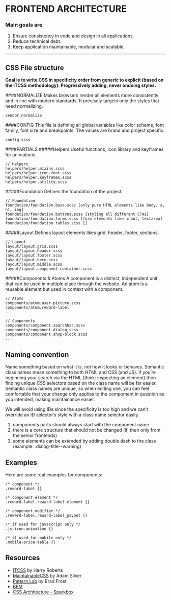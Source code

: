 # FRONTEND ARCHITECTURE

### Main goals are

1. Ensure consistency in code and design in all applications.
2. Reduce technical debt.
3. Keep application maintainable, modular and scalable.

---

## CSS File structure
**Goal is to write CSS in specificity order from generic to explicit (based on the ITCSS methodology). Progressively adding, never ondoing styles.**

####NORMALIZE
Makes browsers render all elements more consistently and in line with modern standards. It precisely targets only the styles that need normalizing.

```
vendor.normalize
```

####CONFIG
This file is defining all global variables like color scheme, font family, font size and breakpoints. The values are brand and project specific.

```
config.scss
```

####PARTIALS
#####Helpers
Useful functions, icon library and keyframes for animations.

```
// Helpers
helpers/helper.mixins.scss
helpers/helper.icon-font.scss
helpers/helper.keyframes.scss
helpers/helper.utility.scss
```



#####Foundation
Defines the foundation of the project.

```
// Foundation
foundation/foundation.base.scss [only pure HTML elements like body, a, h1, img]
foundation/foundation.buttons.scss [styling all different CTAs]
foundation/foundation.forms.scss [form elements like input, textarea]
foundation/foundation.tables.scss []
```

#####Layout
Defines layout elements likes grid, header, footer, sections.

```
// Layout
layout/layout.grid.scss
layout/layout.header.scss
layout/layout.footer.scss
layout/layout.hero.scss
layout/layout.middle.scss
layout/layout.component-container.scss
```

#####Components & Atoms
A component is a distinct, independent unit, that can be used in multiple place through the website. An atom is a reusable element but used in context with a component.

```
// Atoms
components/atom.user-picture.scss
components/atom.reward-label
...

// Components
components/component.searchbar.scss
components/component.dialog.scss
components/component.shop-block.scss
...
```

## Naming convention
Name something based on what it is, not how it looks or behaves. Semantic class names mean something to both HTML and CSS (and JS). If you’re beginning your search via the HTML (think: inspecting an element) then finding unique CSS selectors based on the class name will be far easier. Semantic class names are unique, so when editing one, you can feel comfortable that your change only applies to the compoment in question as you intended, making maintainance easier.

We will avoid using IDs since the specificity is too high and we can’t override an ID selector’s style with a class name selector easily.

1. components parts should always start with the component name
2. there is a core structure that should not be changed (if, then only from the senior frontends)
3. some elements can be extended by adding double dash to the class (example: .dialog-title--warning)


## Examples
Here are some real examples for components:

```
/* component */
.reward-label {}

/* component element */
.reward-label.reward-label-element {}

/* component modifier */
.reward-label.reward-label_payout {}

/* if used for javascript only */
.js-icon-animation {}

/* if used for mobile only */
.mobile-price-table {}
```

## Resources
- [ITCSS](https://github.com/itcss) by Harry Roberts
- [MaintainableCSS](http://maintainablecss.com/) by Adam Silver
- [Pattern Lab](http://patternlab.io/) by Brad Frost
- [BEM](http://getbem.com/naming/)
- [CSS Architecture - Sparkbox](https://seesparkbox.com/foundry/thoughtful_css_architecture)



